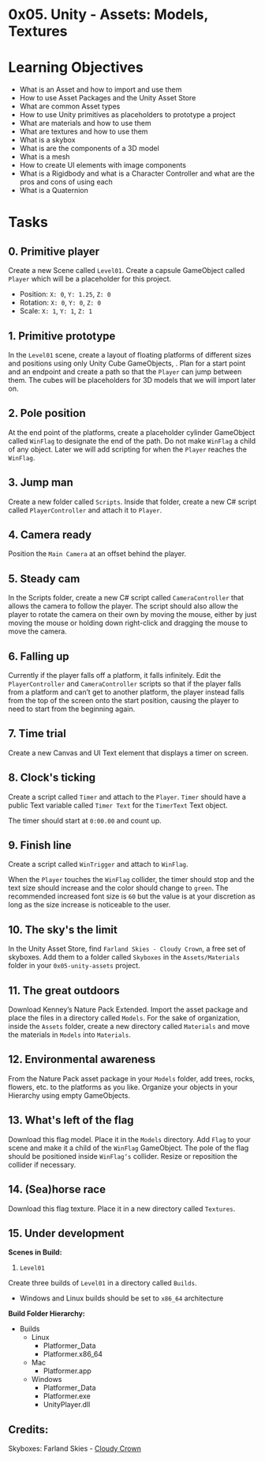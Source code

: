# 0x05. Unity - Assets: Models, Textures

# Learning Objectives

* What is an Asset and how to import and use them
* How to use Asset Packages and the Unity Asset Store
* What are common Asset types
* How to use Unity primitives as placeholders to prototype a project
* What are materials and how to use them
* What are textures and how to use them
* What is a skybox
* What is are the components of a 3D model
* What is a mesh
* How to create UI elements with image components
* What is a Rigidbody and what is a Character Controller and what are the pros and cons of using each
* What is a Quaternion


# Tasks

## 0. Primitive player 
Create a new Scene called ```Level01```. Create a capsule GameObject called ```Player``` which will be a placeholder for this project.

* Position: ```X: 0```, ```Y: 1.25```, ```Z: 0```
* Rotation: ```X: 0```, ```Y: 0```, ```Z: 0```
* Scale: ```X: 1```, ```Y: 1```, ```Z: 1```

## 1. Primitive prototype 
In the ```Level01``` scene, create a layout of floating platforms of different sizes and positions using only Unity Cube GameObjects, . Plan for a start point and an endpoint and create a path so that the ```Player``` can jump between them. The cubes will be placeholders for 3D models that we will import later on.

## 2. Pole position 
At the end point of the platforms, create a placeholder cylinder GameObject called ```WinFlag``` to designate the end of the path. Do not make ```WinFlag``` a child of any object. Later we will add scripting for when the ```Player``` reaches the ```WinFlag```.

## 3. Jump man 
Create a new folder called ```Scripts```. Inside that folder, create a new C# script called ```PlayerController``` and attach it to ```Player```.

## 4. Camera ready 
Position the ```Main Camera``` at an offset behind the player.

## 5. Steady cam 
In the Scripts folder, create a new C# script called ```CameraController``` that allows the camera to follow the player. The script should also allow the player to rotate the camera on their own by moving the mouse, either by just moving the mouse or holding down right-click and dragging the mouse to move the camera.

## 6. Falling up 
Currently if the player falls off a platform, it falls infinitely. Edit the ```PlayerController``` and ```CameraController``` scripts so that if the player falls from a platform and can’t get to another platform, the player instead falls from the top of the screen onto the start position, causing the player to need to start from the beginning again.

## 7. Time trial 
Create a new Canvas and UI Text element that displays a timer on screen.

## 8. Clock's ticking 
Create a script called ```Timer``` and attach to the ```Player```. ```Timer``` should have a public Text variable called ```Timer Text``` for the ```TimerText``` Text object.

The timer should start at ```0:00.00``` and count up.

## 9. Finish line 
Create a script called ```WinTrigger``` and attach to ```WinFlag```.

When the ```Player``` touches the ```WinFlag``` collider, the timer should stop and the text size should increase and the color should change to ```green```. The recommended increased font size is ```60``` but the value is at your discretion as long as the size increase is noticeable to the user.

## 10. The sky's the limit 
In the Unity Asset Store, find ```Farland Skies - Cloudy Crown```, a free set of skyboxes. Add them to a folder called ```Skyboxes``` in the ```Assets/Materials``` folder in your ```0x05-unity-assets``` project.

## 11. The great outdoors 
Download Kenney’s Nature Pack Extended. Import the asset package and place the files in a directory called ```Models```. For the sake of organization, inside the ```Assets``` folder, create a new directory called ```Materials``` and move the materials in ```Models``` into ```Materials```.

## 12. Environmental awareness 
From the Nature Pack asset package in your ```Models``` folder, add trees, rocks, flowers, etc. to the platforms as you like. Organize your objects in your Hierarchy using empty GameObjects.

## 13. What's left of the flag 
Download this flag model. Place it in the ```Models``` directory. Add ```Flag``` to your scene and make it a child of the ```WinFlag``` GameObject. The pole of the flag should be positioned inside ```WinFlag‘s``` collider. Resize or reposition the collider if necessary.

## 14. (Sea)horse race 
Download this flag texture. Place it in a new directory called ```Textures```.

## 15. Under development 
**Scenes in Build:**

1. ```Level01```

Create three builds of ```Level01``` in a directory called ```Builds```.

 * Windows and Linux builds should be set to ```x86_64``` architecture

**Build Folder Hierarchy:**

* Builds
  * Linux
    * Platformer_Data
    * Platformer.x86_64
  * Mac
    * Platformer.app
  * Windows
    * Platformer_Data
    * Platformer.exe
    * UnityPlayer.dll

## Credits: ##

Skyboxes: Farland Skies - [Cloudy Crown](https://assetstore.unity.com/packages/2d/textures-materials/sky/farland-skies-cloudy-crown-60004)
